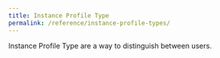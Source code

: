 ```yaml
---
title: Instance Profile Type
permalink: /reference/instance-profile-types/
---
```


Instance Profile Type are a way to distinguish between users.

